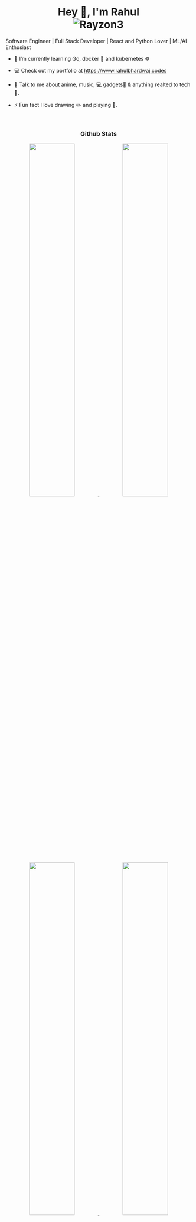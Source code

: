 <h1 align="center">
<b>Hey 👋, I'm Rahul</b>
<br>
<img src="https://komarev.com/ghpvc/?username=Rayzon3" alt="Rayzon3"/>
</h1>
Software Engineer | Full Stack Developer | React and Python Lover | ML/AI Enthusiast

- 🌱 I’m currently learning Go, docker 🐳 and kubernetes ☸

- 💻  Check out my portfolio at https://www.rahulbhardwaj.codes

- 💬 Talk to me about anime, music, 💻 gadgets📱 & anything realted to tech 🤩.

- ⚡ Fun fact I love drawing ✏️ and playing 🎸.
<br>
<h3 align="center">
<b>Github Stats</b>
</h3>
<div align='center'>
	<a href='https://github.com/Rayzon3'>
		<img width="49.5%" src='https://github-readme-stats.vercel.app/api?username=Rayzon3&show_icons=true&theme=github_dark&hide_border=true'>
		<img width="49.5%" src='https://github-readme-streak-stats.herokuapp.com?user=Rayzon3&theme=github-dark-blue&hide_border=true&date_format=j%20M%5B%20Y%5D'>
	</a>
</div>
<br>
<div align='center'>
	<a href='https://github.com/Rayzon3'>
	<img width="49.5%" src="https://github-readme-stats.vercel.app/api/top-langs?username=Rayzon3&show_icons=true&layout=compact&theme=github_dark&hide_border=true">
	<img width="49.5%" src='https://activity-graph.herokuapp.com/graph?username=Rayzon3&hide_title=true&hide_border=true&line=4b8dda&point=1a2c42&area_color=0d1117&area=true&bg_color=0d1117&color=c3d1d9'>
	</a>
	<img alt="GIF"  height="110px" width="450px" src="https://count.getloli.com/get/@demo?theme=rule34" />
</div>
<!-- <br>
<h3 align="center">
<b>Stack Overflow</b>
</h3>
<div align='center'>
<a href='https://stackoverflow.com/users/13875145/'>
<img width="20%" src='https://github-readme-stackoverflow.vercel.app/?userID=13875145&theme=dark'>
</div>
<br>
<hr>
<br> -->
<!-- <div align='center'>
	<a href='https://discord.com/channels/@me/748468646975766619'>
		<img src='https://img.shields.io/badge/Discord-7289DA?style=for-the-badge&logo=discord&logoColor=white'>
	</a>
	<a href = 'https://stackoverflow.com/users/13875145/saksham-kushwaha'>
		<img src='https://img.shields.io/badge/Stack_Overflow-FE7A16?style=for-the-badge&logo=stack-overflow&logoColor=white'>
	</a>
	<a href='https://leetcode.com/lirena00/'>
		<img src='https://img.shields.io/badge/-LeetCode-FFA116?style=for-the-badge&logo=LeetCode&logoColor=black'>
	</a>
	<a href='https://www.reddit.com/user/lirena_kiyuga'>
		<img src='https://img.shields.io/badge/Reddit-FF4500?style=for-the-badge&logo=reddit&logoColor=white'>
	</a>
	<a href='https://open.spotify.com/user/31ybm6msinbhnsceabjrktonvexm'>
		<img src='https://img.shields.io/badge/Spotify-1ED760?&style=for-the-badge&logo=spotify&logoColor=white'>
	</a>
	<a href='https://twitter.com/LiReNa_KiYuGa'>
		<img src='https://img.shields.io/badge/Twitter-1DA1F2?style=for-the-badge&logo=twitter&logoColor=white'>
	</a>
</div> -->
